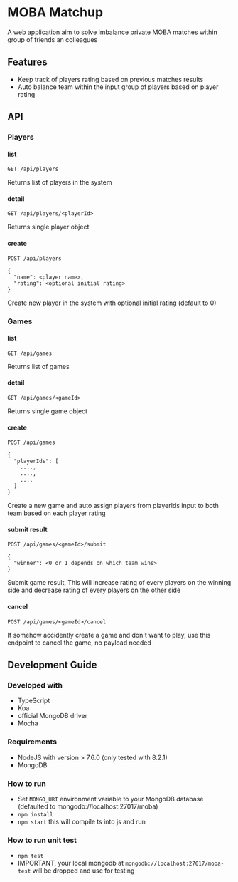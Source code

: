# MOBA Matchup

A web application aim to solve imbalance private MOBA matches within group of friends an colleagues

## Features
- Keep track of players rating based on previous matches results
- Auto balance team within the input group of players based on player rating

## API
### Players
#### list

    GET /api/players

Returns list of players in the system

#### detail

    GET /api/players/<playerId>

Returns single player object

#### create

    POST /api/players

    {
      "name": <player name>,
      "rating": <optional initial rating>
    }

Create new player in the system with optional initial rating (default to 0)

### Games
#### list

    GET /api/games

Returns list of games

#### detail

    GET /api/games/<gameId>

Returns single game object

#### create

    POST /api/games

    {
      "playerIds": [
        ....,
        ....,
        ....
      ]
    }

Create a new game and auto assign players from playerIds input to both team based on each player rating

#### submit result

    POST /api/games/<gameId>/submit

    {
      "winner": <0 or 1 depends on which team wins>
    }

Submit game result, This will increase rating of every players on the winning side and decrease rating of every players on the other side

#### cancel

    POST /api/games/<gameId>/cancel

If somehow accidently create a game and don't want to play, use this endpoint to cancel the game, no payload needed

## Development Guide

### Developed with
- TypeScript
- Koa
- official MongoDB driver
- Mocha

### Requirements
- NodeJS with version > 7.6.0 (only tested with 8.2.1)
- MongoDB

### How to run
- Set `MONGO_URI` environment variable to your MongoDB database (defaulted to mongodb://localhost:27017/moba)
- `npm install`
- `npm start` this will compile ts into js and run

### How to run unit test
- `npm test`
- IMPORTANT, your local mongodb at `mongodb://localhost:27017/moba-test` will be dropped and use for testing
